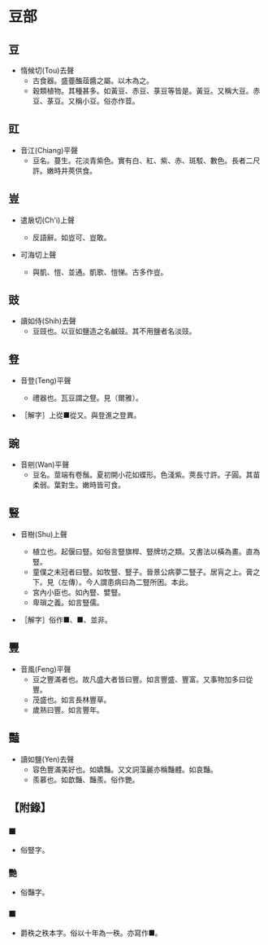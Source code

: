 # 豆部

## 豆

- 惰候切(Tou)去聲
    - 古食器。盛虀醢葅醬之屬。以木為之。
    - 穀類植物。其種甚多。如黃豆、赤豆、菉豆等皆是。黃豆。又稱大豆。赤豆、菉豆。又稱小豆。俗亦作荳。

## 豇

- 音江(Chiang)平聲
    - 豆名。蔓生。花淡青紫色。實有白、紅、紫、赤、斑駁、數色。長者二尺許。嫩時井莢供食。

## 豈

- 遣扆切(Ch'i)上聲
    - 反語辭。如豈可、豈敢。

- 可海切上聲
    - 與凱、愷、並通。凱歌、愷悌。古多作豈。

## 豉

- 讀如侍(Shih)去聲
    - 豆豉也。以豆如鹽造之名鹹豉。其不用鹽者名淡豉。

## 豋

- 音登(Teng)平聲
    - 禮器也。瓦豆謂之豋。見（爾雅）。

- ［解字］上從■從又。與登進之登異。

## 豌

- 音剜(Wan)平聲
    - 豆名。莖端有卷鬚。夏初開小花如蝶形。色淺紫。莢長寸許。子圓。其苗柔弱。葉對生。嫩時皆可食。

## 豎

- 音樹(Shu)上聲
    - 植立也。起偃曰豎。如俗言豎旗桿、豎牌坊之類。又書法以橫為畫。直為豎。
    - 童僕之未冠者曰豎。如牧豎、豎子。晉景公病夢二豎子。居肓之上。膏之下。見（左傳）。今人謂患病曰為二豎所困。本此。
    - 宮內小臣也。如內豎、嬖豎。
    - 卑瑣之義。如言豎儒。

- ［解字］俗作■、■、並非。

## 豐

- 音風(Feng)平聲
    - 豆之豐滿者也。故凡盛大者皆曰豐。如言豐盛、豐富。又事物加多曰從豐。
    - 茂盛也。如言長林豐草。
    - 歲熟曰豐。如言豐年。

## 豔

- 讀如鹽(Yen)去聲
    - 容色豐滿美好也。如嬌豔。又文詞藻麗亦稱豔體。如哀豔。
    - 羨慕也。如歆豔、豔羨。俗作艷。

## 【附錄】

### ■
- 俗豎字。

### 艷
- 俗豔字。

### ■
- 爵秩之秩本字。俗以十年為一秩。亦寫作■。

